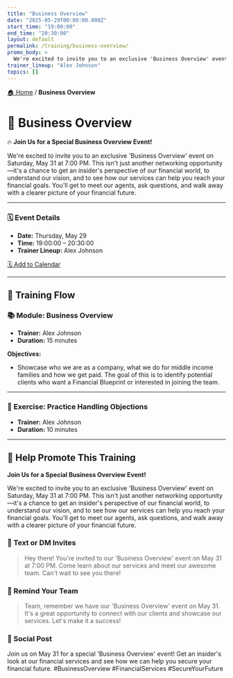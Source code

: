 ```yaml
---
title: "Business Overview"
date: "2025-05-29T00:00:00.000Z"
start_time: "19:00:00"
end_time: "20:30:00"
layout: default
permalink: /training/business-overview/
promo_body: >
  We're excited to invite you to an exclusive 'Business Overview' event on Saturday, May 31 at 7:00 PM. This isn't just another networking opportunity—it's a chance to get an insider's perspective of our financial world, to understand our vision, and to see how our services can help you reach your financial goals. You'll get to meet our agents, ask questions, and walk away with a clearer picture of your financial future.
trainer_lineup: "Alex Johnson"
topics: []
---
```


[🏠 Home](/training/) / **Business Overview**

# 📆 Business Overview  
🔥 **Join Us for a Special Business Overview Event!**

We're excited to invite you to an exclusive 'Business Overview' event on Saturday, May 31 at 7:00 PM. This isn't just another networking opportunity—it's a chance to get an insider's perspective of our financial world, to understand our vision, and to see how our services can help you reach your financial goals. You'll get to meet our agents, ask questions, and walk away with a clearer picture of your financial future.

---

### 🗓️ Event Details

- **Date:** Thursday, May 29  
- **Time:** 19:00:00 – 20:30:00  
- **Trainer Lineup:** Alex Johnson

[🗓️ Add to Calendar](/training/ics/business-overview.ics)

---

## 🧩 Training Flow

### 📚 Module: Business Overview
- **Trainer:** Alex Johnson
- **Duration:** 15 minutes

**Objectives:**
- Showcase who we are as a company, what we do for middle income families and how we get paid. The goal of this is to identify potential clients who want a Financial Blueprint or interested in joining the team.

---

### 🧪 Exercise: Practice Handling Objections
- **Trainer:** Alex Johnson
- **Duration:** 10 minutes

---

## 📢 Help Promote This Training

**Join Us for a Special Business Overview Event!**

We're excited to invite you to an exclusive 'Business Overview' event on Saturday, May 31 at 7:00 PM. This isn't just another networking opportunity—it's a chance to get an insider's perspective of our financial world, to understand our vision, and to see how our services can help you reach your financial goals. You'll get to meet our agents, ask questions, and walk away with a clearer picture of your financial future.

### 💬 Text or DM Invites  
> Hey there! You're invited to our 'Business Overview' event on May 31 at 7:00 PM. Come learn about our services and meet our awesome team. Can't wait to see you there!

### 💬 Remind Your Team  
> Team, remember we have our 'Business Overview' event on May 31. It's a great opportunity to connect with our clients and showcase our services. Let's make it a success!

### 📡 Social Post  
Join us on May 31 for a special 'Business Overview' event! Get an insider's look at our financial services and see how we can help you secure your financial future. #BusinessOverview #FinancialServices #SecureYourFuture